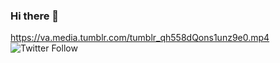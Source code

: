 ### Hi there 👋
https://va.media.tumblr.com/tumblr_qh558dQons1unz9e0.mp4 
![Twitter Follow](https://img.shields.io/twitter/follow/errDeCapa8) 
<!--
**Vvan31/Vvan31** is a ✨ _special_ ✨ repository because its `README.md` (this file) appears on your GitHub profile.

Here are some ideas to get you started:

- 🔭 I’m currently working on ...
- 🌱 I’m currently learning ...
- 👯 I’m looking to collaborate on ...
- 🤔 I’m looking for help with ...
- 💬 Ask me about ...
- 📫 How to reach me: ...
- 😄 Pronouns: ...
- ⚡ Fun fact: ...
-->
